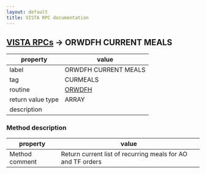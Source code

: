 ```yaml
---
layout: default
title: VISTA RPC documentation
---
```




## [VISTA RPCs](TableOfContent.md) &#8594; ORWDFH CURRENT MEALS 

 property | value 
--- | --- 
 label | ORWDFH CURRENT MEALS
 tag | CURMEALS
 routine | [ORWDFH](http://code.osehra.org/dox/Routine_ORWDFH_source.html)
 return value type | ARRAY
 description | 


### Method description

 property | value 
--- | --- 
 Method comment | Return current list of recurring meals for AO and TF orders